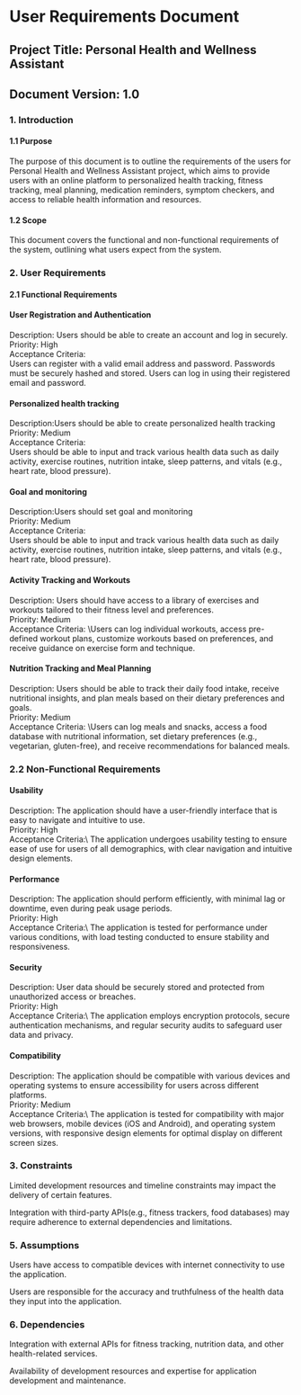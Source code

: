 # User Requirements Document
## Project Title: Personal Health and Wellness Assistant
## Document Version: 1.0
### 1. Introduction
#### 1.1 Purpose
The purpose of this document is to outline the requirements of the users for Personal Health and Wellness Assistant project, which aims to provide users with an online platform to personalized health tracking, fitness tracking, meal planning, medication reminders, symptom checkers, and access to reliable health information and resources.

#### 1.2 Scope
This document covers the functional and non-functional requirements of the system, outlining what users expect from the system.

### 2. User Requirements
#### 2.1 Functional Requirements

#### User Registration and Authentication
Description: Users should be able to create an account and log in securely.\
Priority: High\
Acceptance Criteria:\
Users can register with a valid email address and password.
Passwords must be securely hashed and stored.
Users can log in using their registered email and password.

#### Personalized health tracking
Description:Users should be able to create personalized health tracking\
Priority: Medium\
Acceptance Criteria: \
Users should be able to input and track various health data such as daily activity, 
exercise routines, nutrition intake, sleep patterns, and vitals (e.g., heart rate, blood pressure).

#### Goal and monitoring
Description:Users should set goal and monitoring\
Priority: Medium\
Acceptance Criteria: \
Users should be able to input and track various health data such as daily activity, 
exercise routines, nutrition intake, sleep patterns, and vitals (e.g., heart rate, blood pressure).

#### Activity Tracking and Workouts
Description: Users should have access to a library of exercises and workouts tailored to their fitness level and preferences.\
Priority: Medium\
Acceptance Criteria: \Users can log individual workouts, access pre-defined workout plans,
customize workouts based on preferences, and receive guidance on exercise form and technique.

#### Nutrition Tracking and Meal Planning
Description: Users should be able to track their daily food intake, receive nutritional insights, 
and plan meals based on their dietary preferences and goals.\
Priority: Medium\
Acceptance Criteria: \Users can log meals and snacks, access a food database with nutritional information,
set dietary preferences (e.g., vegetarian, gluten-free), and receive recommendations for balanced meals.


### 2.2 Non-Functional Requirements

#### Usability
Description: The application should have a user-friendly interface that is easy to navigate and intuitive to use.\
Priority: High\
Acceptance Criteria:\ The application undergoes usability testing to ensure ease of use for users of all demographics, with clear navigation and intuitive design elements.

#### Performance
Description: The application should perform efficiently, with minimal lag or downtime, even during peak usage periods.\
Priority: High\
Acceptance Criteria:\ The application is tested for performance under various conditions, with load testing conducted to ensure stability and responsiveness.

#### Security
Description: User data should be securely stored and protected from unauthorized access or breaches.\
Priority: High\
Acceptance Criteria:\ The application employs encryption protocols, secure authentication mechanisms, and regular security audits to safeguard user data and privacy.

#### Compatibility
Description: The application should be compatible with various devices and operating systems to ensure accessibility for users across different platforms.\
Priority: Medium\
Acceptance Criteria:\ The application is tested for compatibility with major web browsers, mobile devices (iOS and Android), and operating system versions, with responsive design elements for optimal display on different screen sizes.



### 3. Constraints
Limited development resources and timeline constraints may
impact the delivery of certain features.

Integration with third-party APIs(e.g., fitness trackers, food databases) may
require adherence to external dependencies and limitations.

### 5. Assumptions
Users have access to compatible devices with internet connectivity to use the application.

Users are responsible for the accuracy and truthfulness of the health data they input into the application.

### 6. Dependencies
Integration with external APIs for fitness tracking, nutrition data, and other health-related services.

Availability of development resources and expertise for application development and maintenance.



